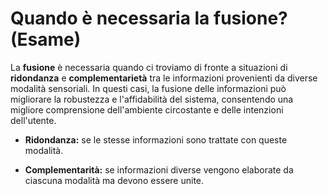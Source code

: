 # Quando è necessaria la fusione? (Esame)


La **fusione** è necessaria quando ci troviamo di fronte a situazioni di
**ridondanza** e **complementarietà** tra le informazioni provenienti da
diverse modalità sensoriali. In questi casi, la fusione delle informazioni può
migliorare la robustezza e l'affidabilità del sistema, consentendo una
migliore comprensione dell'ambiente circostante e delle intenzioni
dell'utente.  
  

* **Ridondanza:** se le stesse informazioni sono trattate con queste modalità.
  

* **Complementarità:** se informazioni diverse vengono elaborate da ciascuna modalità ma devono essere unite.


